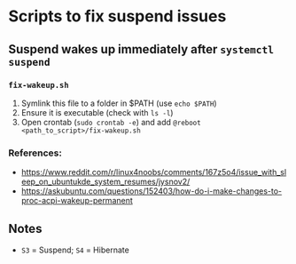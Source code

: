 # Scripts to fix suspend issues

## Suspend wakes up immediately after `systemctl suspend`

### `fix-wakeup.sh`
1. Symlink this file to a folder in $PATH (use `echo $PATH`)
2. Ensure it is executable (check with `ls -l`)
3. Open crontab (`sudo crontab -e`) and add `@reboot <path_to_script>/fix-wakeup.sh`

### References:

- https://www.reddit.com/r/linux4noobs/comments/167z5o4/issue_with_sleep_on_ubuntukde_system_resumes/jysnov2/
- https://askubuntu.com/questions/152403/how-do-i-make-changes-to-proc-acpi-wakeup-permanent

## Notes
- `S3` = Suspend; `S4` = Hibernate
